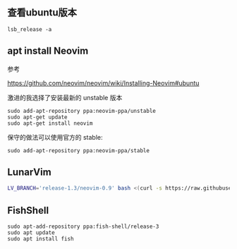## 查看ubuntu版本

```
lsb_release -a
```



## apt install Neovim

参考

https://github.com/neovim/neovim/wiki/Installing-Neovim#ubuntu

激进的我选择了安装最新的 unstable 版本

```
sudo add-apt-repository ppa:neovim-ppa/unstable
sudo apt-get update
sudo apt-get install neovim
```

保守的做法可以使用官方的 stable:

```
sudo add-apt-repository ppa:neovim-ppa/stable
```

## LunarVim

```sh
LV_BRANCH='release-1.3/neovim-0.9' bash <(curl -s https://raw.githubusercontent.com/LunarVim/LunarVim/release-1.3/neovim-0.9/utils/installer/install.sh)
```

## FishShell

```
sudo apt-add-repository ppa:fish-shell/release-3
sudo apt update
sudo apt install fish
```

